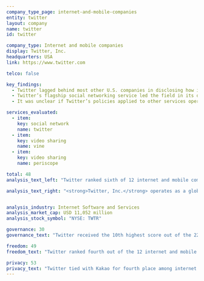 ```yaml
---
company_type_page: internet-and-mobile-companies
entity: twitter
layout: company
name: twitter
id: twitter

company_type: Internet and mobile companies
display: Twitter, Inc.
headquarters: USA
link: https://www.twitter.com

telco: false

key_findings:
  - Twitter lagged behind most other U.S. companies in disclosing how it has institutionalized its commitments to respect freedom of expression and privacy across its global operations.
  - Twitter’s flagship social networking service led the field in its disclosure of government and private requests it receives to restrict content and accounts.
  - It was unclear if Twitter’s policies applied to other services operated by the company, such as Vine and Periscope, bringing down Twitter’s overall score.

services_evaluated:
  - item:
    key: social network
    name: twitter
  - item:
    key: video sharing
    name: vine
  - item:
    key: video sharing
    name: periscope

total: 48
analysis_text_left: "Twitter ranked sixth of 12 internet and mobile companies and sixth in the Index overall. This year’s evaluation included Vine, since the service was included in the 2015 Index and active during the Index research period, although Vine was discontinued in January 2017. The video streaming mobile app, Periscope, was included for the first time in the 2017 Index. As was the case in 2015, Twitter lacked clear public commitments or disclosed policies for implementing their commitments to respect freedom of expression across its global operations. It was also unclear in many instances if various policies that applied to Twitter’s flagship social media service also extended to the Vine and Periscope services. Twitter’s overall score in the Index would be substantially higher if the company had disclosed more detailed information on whether policies that apply to the flagship Twitter platform also apply to other services."

analysis_text_right: "<strong>Twitter, Inc.</strong> operates as a global social sharing platform. Its products and services allow users to create, share, and find content and short looping and livestreamed videos. Alongside these social services, Twitter provides advertising services and developer tools."


analysis_industry: Internet Software and Services
analysis_market_cap: USD 11,052 million
analysis_stock_symbol: "NYSE: TWTR"

governance: 30
governance_text: "Twitter received the 10th highest score out of the 22 companies in the Index in the Governance category, scoring lower than most U.S. companies. While company <a href=\"https://about.twitter.com/company/twitter-for-good\" target=\"_blank\">blog posts</a> and <a href=\"https://help.twitter.com/articles/18311?lang=en\" target=\"_blank\">support pages</a>  referenced the company’s positions on users’ rights to freedom of expression and privacy, these fell short of the type of explicit policy commitment made by many of its peers (G1). Also unlike many of its peers, Twitter offers no publicly accessible evidence of how its policy positions and commitments related to freedom of expression and privacy have been institutionalized through governance and accountability mechanisms across the company. For example, there was no indication of whether Twitter conducts human rights due diligence to identify how aspects of its business may affect freedom of expression and privacy (G4). While Twitter disclosed that it regularly engages with a range of stakeholders on freedom of expression and privacy issues (G5), it is not a member of a multi-stakeholder initiative such as the Global Network Initiative (GNI) whose members not only make commitments but also undergo independent assessment to verify whether they have implemented and institutionalized these principles."

freedom: 49
freedom_text: "Twitter ranked fourth out of the 12 internet and mobile companies in the Freedom of Expression category, behind Google, Kakao, and Microsoft.<br /> <br /><strong>Content and account restrictions:</strong> Twitter provided some disclosure on its process for terms of service enforcement, though it did not indicate if government or private entities receive priority consideration when flagging content for potentially violating the company’s rules (F3). Twitter was one of only three companies, including Microsoft and Google, to disclose any data about its terms of service enforcement, reporting the number of accounts it restricted due to terrorist content (F4). But it did not report on <a href=\"https://blog.twitter.com/2016/combating-violent-extremism\" target=\"_blank\">other types of content</a> that it removed for violating the company’s rules.<br /> <br /><strong>Content and account restriction requests:</strong> Twitter disclosed less than Google, Yahoo, Kakao, Facebook, and Microsoft about how it handles government and private requests to restrict content or accounts (F5-F7). Its processes for responding to such requests were not clear or consistent across each of the company's the services evaluated. (F5). Twitter provided <a href=\"https://transparency.twitter.com/en/removal-requests.html\" target=\"_blank\">detailed data about requests</a> it received and complied with, though it did not specify if Periscope and Vine were also included (F6). Twitter’s data on requests from private third parties were limited to copyright and trademark violations, though they included Twitter, Vine, and Periscope; Twitter received the second-highest score on this indicator (F7).<br /> <br /><strong>Identity policy:</strong> Twitter and Microsoft were the only two internet and mobile companies to receive full credit for disclosing that they do not require users to <a href=\"https://help.twitter.com/articles/20175169?lang=en\" target=\"_blank\">verify their identity with a government-issued ID</a> or other information tied to their offline identity (F11)."

privacy: 53
privacy_text: "Twitter tied with Kakao for fourth place among internet and mobile companies in the Privacy category, behind Google, Microsoft, and Yahoo.<br /><br /><strong>Handling of user information:</strong> Twitter received the highest score of all companies evaluated for this set of indicators (P3-P9). The company clearly disclosed what types of user information it collects (P3), but offered less comprehensive disclosure about what types of user information it shares and with whom (P4). It disclosed more than any other company about  how long it retains user information (P6).<br /> <br /><strong>Requests for user information:</strong/> Twitter received the second-highest score on this set of indicators, tying with Google and behind Microsoft (P10-P11). Twitter clearly disclosed its processes for responding to government requests for user information, but not for private requests (P10). It topped all internet and mobile companies for its transparency reporting on government and private requests it receives to hand over user information (P11).<br /> <br /><strong>Security:</strong> Twitter provided little information about its security policies, scoring higher than only than Baidu and Tencent on these indicators (P13-P18). Like most companies, it failed to disclose any information about its policies for responding to data breaches (P15). It also had one of the lowest scores for its lack of clear disclosure of whether it encrypts user communications and private content (P16)."
---
```

